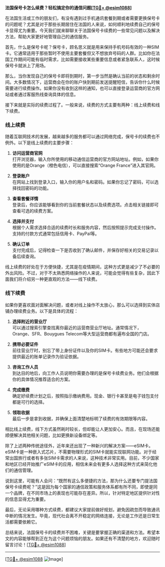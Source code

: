**法国保号卡怎么续费？轻松搞定你的通信问题[[TG💪+ @esim1088](https://t.me/s/esim1088)]**

在法国生活或工作的朋友们，有没有遇到过手机通讯套餐到期或者需要更换保号卡的问题呢？尤其是对于那些长期居住在法国的人来说，如何顺利地续费自己的保号卡显得尤为重要。今天我们就来聊聊关于法国保号卡续费的一些常见问题以及解决方法，帮助大家更好地管理自己的通信服务。

首先，什么是保号卡呢？保号卡，顾名思义就是用来保持手机号码有效的一种SIM卡。它通常适用于那些暂时不使用主要套餐但又不想放弃号码的人群。比如你在法国工作期间可能有临时需求，比如需要接收某些重要信息或者紧急联系人，这时候保号卡就派上了用场。

那么，当你发现自己的保号卡即将到期时，第一步当然是确认当前的状态和剩余时间。大多数情况下，运营商会在你的账户快到期前发送提醒短信，告诉你什么时候需要进行续费操作。如果你没有收到这样的通知，也可以直接登录运营商的官方网站或者通过客服热线查询具体的信息。

接下来就是实际的续费过程了。一般来说，续费的方式主要有两种：线上续费和线下续费。

### 线上续费

随着互联网技术的发展，越来越多的服务都可以通过网络完成，保号卡的续费也不例外。以下是线上续费的主要步骤：

1. **访问运营商官网**  
   打开浏览器，输入你所使用的移动通信运营商的官方网站地址。例如，如果你使用的是Orange（橙色电信），可以直接搜索“Orange France”进入其官网。

2. **登录账户**  
   在网站上找到登录入口，输入你的用户名和密码。如果你忘记了密码，可以选择找回密码的功能。

3. **查看套餐详情**  
   登录后，你应该能够看到你的当前套餐状态以及续费选项。点击相关链接即可查看可选的续费方案。

4. **选择并支付**  
   根据个人需求选择合适的续费时长和服务内容，然后按照提示完成支付操作。支持的付款方式通常包括信用卡、PayPal等。

5. **确认订单**  
   支付完成后，记得检查一下是否收到了确认邮件，并保存好相关的交易记录以备后续查询。

线上续费的好处在于方便快捷，尤其是在疫情期间，这种方式更是减少了不必要的外出风险。不过，对于不太熟悉网络操作的人来说，可能会觉得有些复杂，因此下面我们将介绍另一种更直观的方法——线下续费。

### 线下续费

如果你更喜欢面对面解决问题，或者对线上操作不太放心，那么可以选择到实体店铺办理续费业务。以下是具体的流程：

1. **选择附近的营业厅**  
   可以通过搜索引擎查找离你最近的运营商营业厅地址。通常情况下，Orange、SFR、Bouygues Telecom等大型运营商都有遍布全国的门店。

2. **携带必要证件**  
   前往营业厅时，别忘了带上身份证件以及你的SIM卡。有些地方可能还会要求提供最近的账单记录作为验证依据。

3. **咨询工作人员**  
   到达目的地后，向工作人员说明你需要办理的是保号卡续费业务。他们会根据你的具体情况推荐适合的方案。

4. **完成缴费**  
   确定好续费计划之后，按照指示缴纳费用。现金、银行卡甚至是电子钱包支付都是可行的选择。

5. **领取收据**  
   最后一步是拿到收据，并确保上面清楚地标明了续费的有效期限等内容。

相比线上续费，线下方式虽然耗时较长，但却能让人更加安心。而且，在现场还能顺便解决其他相关问题，比如更换新设备绑定等。

除了上述两种传统途径外，近年来还出现了一种新兴的解决方案——eSIM卡。eSIM卡是一种嵌入式芯片，不需要物理形式的SIM卡就能实现联网功能。对于经常出国旅行或者有多张SIM卡需求的人来说，这种技术非常实用。目前，不少国家和地区已经开始推广eSIM卡的应用，相信未来会有更多人选择这种方式来简化他们的通信管理。

说到这里，可能有人会问：“既然有这么多便捷的方法，那为什么还要专门提法国保号卡续费呢？”这是因为每个国家的通信政策和服务体系都有所不同，即使是同一个品牌，在不同市场上的表现也可能存在差异。所以，针对特定地区提供针对性的信息显得尤为重要。

最后，无论采用哪种方式续费，都建议大家提前做好规划，避免因疏忽而导致通讯中断的情况发生。毕竟，现代社会离不开稳定的网络连接，无论是工作还是日常生活都需要依赖它。

总结来说，法国保号卡的续费并不困难，关键是要掌握正确的渠道和方法。希望本文的内容能够帮到正在为这个问题烦恼的朋友。如果还有不清楚的地方，欢迎随时留言讨论！[[TG💪+ @esim1088](https://t.me/s/esim1088)]

---

[[TG💪+ @esim1088](https://t.me/s/esim1088) ![Image](https://i.postimg.cc/4NQfJmqS/Snipaste-2025-05-13-00-14-12.png)]